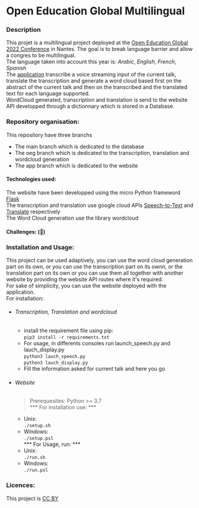 # Open Education Global Multilingual  
### Description  
This projet is a multilingual project deployed at the [Open Education Global 2022 Conference](https://www.oeglobal.org/) in Nantes. The goal is to break language barrier and allow a congres to be multilingual.   
The language taken into account this year is: *Arabic*, *English*, *French*, *Spanish*  
The [application](https://multiling-oeg.univ-nantes.fr/) transcribe a voice streaming input of the current talk, translate the transcription and generate a word cloud based first on the abstract of the current talk and then on the transcribed and the translated text for each language supported.  
WordCloud generated, transcription and translation is send to the website API developped through a dictionnary which is stored in a Database.  
### Repository organisation: 
This repository have three branchs
- The main branch which is dedicated to the database  
- The oeg branch which is dedicated to the transcription, translation and wordcloud generation  
- The app branch which is dedicated to the website  
#### Technologies used:
The website have been developped using the micro Python frameword [Flask](https://flask.palletsprojects.com/en/2.1.x/)  
The transcription and translation use google cloud APIs [Speech-to-Text](https://cloud.google.com/speech-to-text/docs/before-you-begin) and [Translate](https://cloud.google.com/translate/docs/setup?hl=fr) respectively  
The Word Cloud generation use the library wordcloud  
#### Challenges: (:thinking:)

### Installation and Usage:  
This project can be used adaptively, you can use the word cloud generation part on its own, or you can use the transcription part on its ownn, or the translation part on its own or you can use them all together with another website by providing the website API routes where it's required.  
For sake of simplicity, you can use the website deployed with the application.  
For installation:  
* ###### Transcription, Translation and wordcloud
    * install the requirement file using pip:   
        `pip3 install -r requirements.txt`   
    * For usage, in differents consoles run launch_speech.py and lauch_display.py  
        `python3 lauch_speech.py`  
        `python3 lauch_display.py`  
    * Fill the information asked for current talk and here you go  
* ###### Website   
    > Prerequesites: Python >= 3.7    
    *** For installation use: ***     
    * Unix:    
        `./setup.sh`   
    * Windows:    
        `./setup.psl`    
    *** For Usage, run: ***   
    * Unix:   
        `./run.sh`   
    * Windows:    
        `./run.psl`        
    
### Licences: 
This project is [CC BY](https://creativecommons.org/licenses/by/4.0/)  

